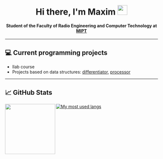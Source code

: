 <h1 align="center">Hi there, I'm Maxim</a> 
<img src="https://github.com/blackcater/blackcater/raw/main/images/Hi.gif" height="32"/></h1>
<h4 align="center">Student of the Faculty of Radio Engineering and Computer Technology at <a href="https://en.wikipedia.org/wiki/Moscow_Institute_of_Physics_and_Technology" target="_blank">MIPT</a></h4>  

---
  
 ## 💻 Current programming projects 
 - Ilab course 
 - Projects based on data structures: <a href="https://github.com/MaxGroshev/differentiator" target="_blank">differentiator</a>, <a href="https://github.com/MaxGroshev/processor" target="_blank">processor</a>

---

## 📈 GitHub Stats
<div>
  <img height="165" align="left" src="https://github-readme-stats.vercel.app/api?username=XelerT&show_icons=true&theme=dark&mode=weekly" />
  <!-- <img src="https://github-readme-stats.vercel.app/api/top-langs/?username=MaxGroshev&layout=compact&show_icons=true&theme=vue" /> -->
</div>

[![My most used langs](https://github-readme-stats.vercel.app/api/top-langs/?username=MaxGroshev&theme=dark&mode=weekly)](https://github.com/anuraghazra/github-readme-stats)



<!--
**MaxGroshev/MaxGroshev** is a ✨ _special_ ✨ repository because its `README.md` (this file) appears on your GitHub profile.

Here are some ideas to get you started:

- 🔭 I’m currently working on ...
- 🌱 I’m currently learning ...
- 👯 I’m looking to collaborate on ...
- 🤔 I’m looking for help with ...
- 💬 Ask me about ...
- 📫 How to reach me: ...
- 😄 Pronouns: ...
- ⚡ Fun fact: ...
-->
